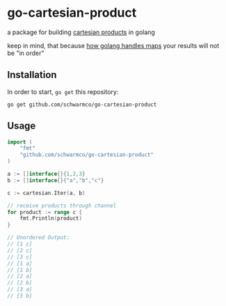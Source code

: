 # go-cartesian-product
a package for building [cartesian products](https://github.com/schwarmco/go-cartesian-product.git) in golang

keep in mind, that because [how golang handles maps](https://blog.golang.org/go-maps-in-action#TOC_7.) your results will not be "in order"

## Installation

In order to start, `go get` this repository:

```
go get github.com/schwarmco/go-cartesian-product
```

## Usage

```go
import (
    "fmt"
    "github.com/schwarmco/go-cartesian-product"
)

a := []interface{}{1,2,3}
b := []interface{}{"a","b","c"}

c := cartesian.Iter(a, b)

// receive products through channel
for product := range c {
    fmt.Println(product)
}

// Unordered Output:
// [1 c]
// [2 c]
// [3 c]
// [1 a]
// [1 b]
// [2 a]
// [2 b]
// [3 a]
// [3 b]
```
